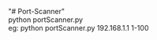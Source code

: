 "# Port-Scanner"<br />
python portScanner.py <IP> <portRange><br />
eg: python portScanner.py 192.168.1.1 1-100